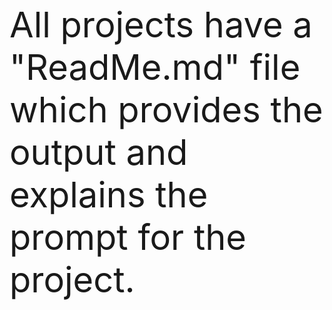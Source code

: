 <br><span style="font-size:4em;">All projects have a "ReadMe.md" file which provides the output and explains the prompt for the project. </span> </br>
